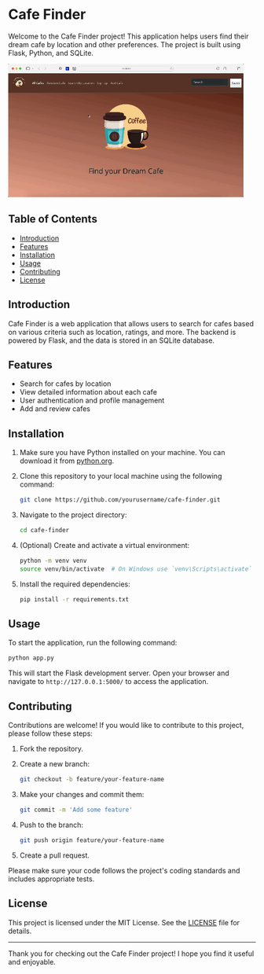 # Cafe Finder

Welcome to the Cafe Finder project! 
This application helps users find their dream cafe by location and other preferences. 
The project is built using Flask, Python, and SQLite.

![Cafe Finder Preview](Cafe.gif)

## Table of Contents

- [Introduction](#introduction)
- [Features](#features)
- [Installation](#installation)
- [Usage](#usage)
- [Contributing](#contributing)
- [License](#license)

## Introduction

Cafe Finder is a web application that allows users to search for cafes based on various criteria such as location, ratings, and more. The backend is powered by Flask, and the data is stored in an SQLite database.

## Features

- Search for cafes by location
- View detailed information about each cafe
- User authentication and profile management
- Add and review cafes

## Installation

1. Make sure you have Python installed on your machine. You can download it from [python.org](https://www.python.org/).
2. Clone this repository to your local machine using the following command:

    ```bash
    git clone https://github.com/yourusername/cafe-finder.git
    ```

3. Navigate to the project directory:

    ```bash
    cd cafe-finder
    ```

4. (Optional) Create and activate a virtual environment:

    ```bash
    python -m venv venv
    source venv/bin/activate  # On Windows use `venv\Scripts\activate`
    ```

5. Install the required dependencies:

    ```bash
    pip install -r requirements.txt
    ```

## Usage

To start the application, run the following command:

```bash
python app.py
```

This will start the Flask development server. Open your browser and navigate to `http://127.0.0.1:5000/` to access the application.

## Contributing

Contributions are welcome! If you would like to contribute to this project, please follow these steps:

1. Fork the repository.
2. Create a new branch:

    ```bash
    git checkout -b feature/your-feature-name
    ```

3. Make your changes and commit them:

    ```bash
    git commit -m 'Add some feature'
    ```

4. Push to the branch:

    ```bash
    git push origin feature/your-feature-name
    ```

5. Create a pull request.

Please make sure your code follows the project's coding standards and includes appropriate tests.

## License

This project is licensed under the MIT License. See the [LICENSE](LICENSE) file for details.

---

Thank you for checking out the Cafe Finder project! I hope you find it useful and enjoyable.
